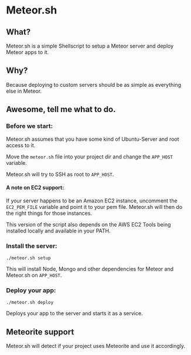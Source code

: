 # Meteor.sh

## What?

Meteor.sh is a simple Shellscript to setup a Meteor server and deploy Meteor apps to it.

## Why?

Because deploying to custom servers should be as simple as everything else in Meteor.

## Awesome, tell me what to do.

### Before we start:

Meteor.sh assumes that you have some kind of Ubuntu-Server and root access to it.

Move the `meteor.sh` file into your project dir and change the `APP_HOST` variable.

Meteor.sh will try to SSH as root to `APP_HOST`.

#### A note on EC2 support:

If your server happens to be an Amazon EC2 instance, uncomment the `EC2_PEM_FILE` variable and point it to your pem file. Meteor.sh will then do the right things for those instances.

This version of the script also depends on the AWS EC2 Tools being installed locally and available in your PATH.

### Install the server:

```
./meteor.sh setup
```

This will install Node, Mongo and other dependencies for Meteor and Meteor.sh on `APP_HOST`.

### Deploy your app:

```
./meteor.sh deploy
```

Deploys your app to the server and starts it as a service.

## Meteorite support

Meteor.sh will detect if your project uses Meteorite and use it accordingly.